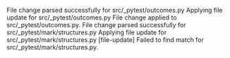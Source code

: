 File change parsed successfully for src/_pytest/outcomes.py
Applying file update for src/_pytest/outcomes.py
File change applied to src/_pytest/outcomes.py.
File change parsed successfully for src/_pytest/mark/structures.py
Applying file update for src/_pytest/mark/structures.py
[file-update] Failed to find match for src/_pytest/mark/structures.py.
